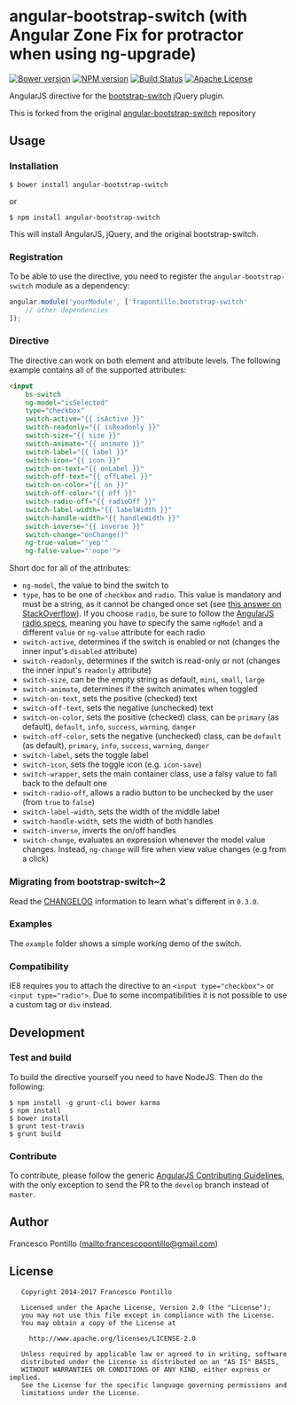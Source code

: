 angular-bootstrap-switch (with Angular Zone Fix for protractor when using ng-upgrade)
========================

[![Bower version][bower-version-image]][bower-url]
[![NPM version][npm-version-image]][npm-url]
[![Build Status][travis-image]][travis-url]
[![Apache License][license-image]][license-url]

AngularJS directive for the [bootstrap-switch](https://github.com/nostalgiaz/bootstrap-switch) jQuery plugin.

This is forked from the original [angular-bootstrap-switch](https://github.com/frapontillo/angular-bootstrap-switch) repository

## Usage

### Installation
```shell
$ bower install angular-bootstrap-switch
```

or

```shell
$ npm install angular-bootstrap-switch
```

This will install AngularJS, jQuery, and the original bootstrap-switch.

### Registration

To be able to use the directive, you need to register the `angular-bootstrap-switch` module as a dependency:

```javascript
angular.module('yourModule', ['frapontillo.bootstrap-switch'
    // other dependencies
]);
```

### Directive
The directive can work on both element and attribute levels. The following example contains all of the supported attributes:

```html
<input
    bs-switch
    ng-model="isSelected"
    type="checkbox"
    switch-active="{{ isActive }}"
    switch-readonly="{{ isReadonly }}"
    switch-size="{{ size }}"
    switch-animate="{{ animate }}"
    switch-label="{{ label }}"
    switch-icon="{{ icon }}"
    switch-on-text="{{ onLabel }}"
    switch-off-text="{{ offLabel }}"
    switch-on-color="{{ on }}"
    switch-off-color="{{ off }}"
    switch-radio-off="{{ radioOff }}"
    switch-label-width="{{ labelWidth }}"
    switch-handle-width="{{ handleWidth }}"
    switch-inverse="{{ inverse }}"
    switch-change="onChange()"
    ng-true-value="'yep'"
    ng-false-value="'nope'">
```

Short doc for all of the attributes:

* `ng-model`, the value to bind the switch to
* `type`, has to be one of `checkbox` and `radio`.
This value is mandatory and must be a string, as it cannot be changed once set (see [this answer on StackOverflow](http://stackoverflow.com/a/15155407/801065)).
If you choose `radio`, be sure to follow the [AngularJS radio specs](https://docs.angularjs.org/api/ng/input/input%5Bradio%5D),
meaning you have to specify the same `ngModel` and a different `value` or `ng-value` attribute for each radio
* `switch-active`, determines if the switch is enabled or not (changes the inner input's `disabled` attribute)
* `switch-readonly`, determines if the switch is read-only or not (changes the inner input's `readonly` attribute)
* `switch-size`, can be the empty string as default, `mini`, `small`, `large`
* `switch-animate`, determines if the switch animates when toggled
* `switch-on-text`, sets the positive (checked) text
* `switch-off-text`, sets the negative (unchecked) text
* `switch-on-color`, sets the positive (checked) class, can be `primary` (as default), `default`, `info`, `success`, `warning`, `danger`
* `switch-off-color`, sets the negative (unchecked) class, can be `default` (as default), `primary`, `info`, `success`, `warning`, `danger`
* `switch-label`, sets the toggle label
* `switch-icon`, sets the toggle icon (e.g. `icon-save`)
* `switch-wrapper`, sets the main container class, use a falsy value to fall back to the default one
* `switch-radio-off`, allows a radio button to be unchecked by the user (from `true` to `false`)
* `switch-label-width`, sets the width of the middle label
* `switch-handle-width`, sets the width of both handles
* `switch-inverse`, inverts the on/off handles
* `switch-change`, evaluates an expression whenever the model value changes. Instead, `ng-change` will fire when view value changes (e.g from a click)

### Migrating from bootstrap-switch~2

Read the [CHANGELOG](CHANGELOG.md#030-alpha1-2014-02-22) information to learn what's different in `0.3.0`.

### Examples

The `example` folder shows a simple working demo of the switch.

### Compatibility

IE8 requires you to attach the directive to an `<input type="checkbox">` or `<input type="radio">`. Due to some incompatibilities it is not possible to use a custom tag or `div` instead.

## Development

### Test and build

To build the directive yourself you need to have NodeJS. Then do the following:

```shell
$ npm install -g grunt-cli bower karma
$ npm install
$ bower install
$ grunt test-travis
$ grunt build
```

### Contribute

To contribute, please follow the generic [AngularJS Contributing Guidelines](https://github.com/angular/angular.js/blob/master/CONTRIBUTING.md), with the only exception to send the PR to the `develop` branch instead of `master`.

## Author

Francesco Pontillo (<mailto:francescopontillo@gmail.com>)

## License

```
   Copyright 2014-2017 Francesco Pontillo

   Licensed under the Apache License, Version 2.0 (the "License");
   you may not use this file except in compliance with the License.
   You may obtain a copy of the License at

     http://www.apache.org/licenses/LICENSE-2.0

   Unless required by applicable law or agreed to in writing, software
   distributed under the License is distributed on an "AS IS" BASIS,
   WITHOUT WARRANTIES OR CONDITIONS OF ANY KIND, either express or implied.
   See the License for the specific language governing permissions and
   limitations under the License.

```

[license-image]: http://img.shields.io/badge/license-Apache_2.0-blue.svg?style=flat
[license-url]: LICENSE

[bower-version-image]: http://img.shields.io/bower/v/angular-bootstrap-switch.svg?style=flat
[bower-url]: http://bower.io/search/?q=angular-bootstrap-switch

[npm-url]: https://npmjs.org/package/angular-bootstrap-switch
[npm-version-image]: http://img.shields.io/npm/v/angular-bootstrap-switch.svg?style=flat

[travis-image]: http://img.shields.io/travis/frapontillo/angular-bootstrap-switch/develop.svg?style=flat
[travis-url]: https://travis-ci.org/frapontillo/angular-bootstrap-switch
